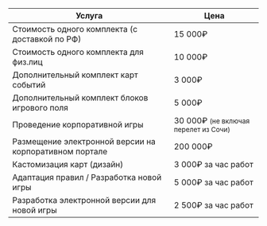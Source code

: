 | Услуга | Цена |
| --- | --- |
| Стоимость одного комплекта (с доставкой по РФ) | 15 000₽ |
| Стоимость одного комплекта для физ.лиц | 10 000₽ |
| Дополнительный комплект карт событий | 3 000₽ |
| Дополнительный комплект блоков игрового поля | 5 000₽ |
| Проведение корпоративной игры | 30 000₽ <small>(не включая перелет из Сочи)</small> |
| Размещение электронной версии на корпоративном портале | 200 000₽ |
| Кастомизация карт (дизайн) | 3 000₽ за час работ |
| Адаптация правил / Разработка новой игры | 5 000₽ за час работ |
| Разработка электронной версии для новой игры | 2 500₽ за час работ |